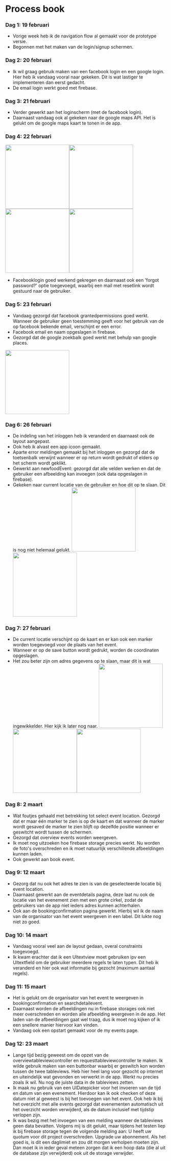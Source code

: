 # Process book

### Dag 1: 19 februari
* Vorige week heb ik de navigation flow al gemaakt voor de prototype versie.
* Begonnen met het maken van de login/signup schermen.

### Dag 2: 20 februari
* Ik wil graag gebruik maken van een facebook login en een google login. Hier heb ik vandaag vooral naar gekeken. Dit is wat lastiger te implementeren dan eerst gedacht.
* De email login werkt goed met firebase.

### Dag 3: 21 februari
* Verder gewerkt aan het loginscherm (met de facebook login).
* Daarnaast vandaag ook al gekeken naar de google maps API. Het is gelukt om de google maps kaart te tonen in de app.

### Dag 4: 22 februari
<img src=https://github.com/ChantalStangenberger/Programmeerproject/blob/master/doc/loginscreen.PNG width="200"><img src=https://github.com/ChantalStangenberger/Programmeerproject/blob/master/doc/forgotpassword.PNG width="200"><img src=https://github.com/ChantalStangenberger/Programmeerproject/blob/master/doc/facebookpermission.PNG width="200"><img src=https://github.com/ChantalStangenberger/Programmeerproject/blob/master/doc/facebookpermission2.PNG width="200">
* Facebooklogin goed werkend gekregen en daarnaast ook een 'forgot password?' optie toegevoegd, waarbij een mail met resetlink wordt gestuurd naar de gebruiker.

### Dag 5: 23 februari
* Vandaag gezorgd dat facebook grantedpermissions goed werkt. Wanneer de gebruiker geen toestemming geeft voor het gebruik van de op facebook bekende email, verschijnt er een error.
* Facebook email en naam opgeslagen in firebase. 
* Gezorgd dat de google zoekbalk goed werkt met behulp van google places.
<img src=https://github.com/ChantalStangenberger/Programmeerproject/blob/master/doc/googleplaces%20zoekbalk.PNG width="200">

### Dag 6: 26 februari
* De indeling van het inloggen heb ik veranderd en daarnaast ook de layout aangepast.
* Ook heb ik alvast een app icoon gemaakt.
* Aparte error meldingen gemaakt bij het inloggen en gezorgd dat de toetsenbalk verwijnt wanneer er op return wordt gedrukt of elders op het scherm wordt geklikt.
* Gewerkt aan newfoodEvent: gezorgd dat alle velden werken en dat de gebruiker een afbeelding kan invoegen (ook data opgeslagen in firebase).
* Gekeken naar current locatie van de gebruiker en hoe dit op te slaan. Dit is nog niet helemaal gelukt.
<img src=https://github.com/ChantalStangenberger/Programmeerproject/blob/master/doc/fototoevoegen.PNG width="200"><img src=https://github.com/ChantalStangenberger/Programmeerproject/blob/master/doc/newfoodevent.PNG width="200">

### Dag 7: 27 februari
* De current locatie verschijnt op de kaart en er kan ook een marker worden toegevoegd voor de plaats van het event.
* Wanneer er op de save button wordt gedrukt, worden de coordinaten opgeslagen.
* Het zou beter zijn om adres gegevens op te slaan, maar dit is wat ingewikkelder. Hier kijk ik later nog naar.
<img src=https://github.com/ChantalStangenberger/Programmeerproject/blob/master/doc/currentlocation.PNG width="200"><img src=https://github.com/ChantalStangenberger/Programmeerproject/blob/master/doc/markerofeventplace.PNG width="200"><img src=https://github.com/ChantalStangenberger/Programmeerproject/blob/master/doc/eventplacesaved.PNG width="200">

### Dag 8: 2 maart
* Wat foutjes gehaald met betrekking tot select event location. Gezorgd dat er maar één marker te zien is op de kaart en dat wanneer de marker wordt gesaved de marker te zien blijft op dezelfde positie wanneer er geswitcht wordt tussen de schermen.
* Gezorgd dat overview events worden weergeven.
* Ik moet nog uitzoeken hoe firebase storage precies werkt. Nu worden de foto's overschreden en ik moet natuurlijk verschillende afbeeldingen kunnen laden.
* Ook gewerkt aan book event.

### Dag 9: 12 maart
* Gezorg dat nu ook het adres te zien is van de geselecteerde locatie bij event location. 
* Daarnaast gewerkt aan de eventdetails pagina, deze laat nu ook de locatie van het evenement zien met een grote cirkel, zodat de gebruikers van de app niet ieders adres kunnen achterhalen. 
* Ook aan de bookingconfirmation pagina gewerkt. Hierbij wil ik de naam van de organisator van het event weergeven in een label. Dit lukte nog niet zo goed.

### Dag 10: 14 maart
* Vandaag vooral veel aan de layout gedaan, overal constraints toegevoegd. 
* Ik kwam erachter dat ik een UItextview moet gebruiken ipv een UItextfield om de gebruiker meerdere regels te laten typen. Dit heb ik veranderd en hier ook wat informatie bij gezocht (maximum aantaal regels).

### Dag 11: 15 maart
* Het is gelukt om de organisator van het event te weergeven in bookingconfirmation en searchdetailevent. 
* Daarnaast worden de afbeeldingen nu in firebase storages ook niet meer overschreden en worden alle afbeelding weergeven in de app. Het laden van de afbeeldingen gaat wel traag, dus ik moet nog kijken of ik een snellere manier hiervoor kan vinden.
* Vandaag ook een opstart gemaakt voor de my events page. 

### Dag 12: 23 maart
* Lange tijd bezig geweest om de opzet van de overviewtableviewcontroller en requesttableviewcontroller te maken. Ik wilde gebruik maken van een buttonbar waarbij er geswitch kon worden tussen de twee tableviews. Heb hier heel lang voor gezocht op internet en uiteindelijk wat gevonden en verwerkt in de app. Werkt nu precies zoals ik wil. Nu nog de juiste data in de tableviews zetten.
* Ik maak nu gebruik van een UIDatepicker voor het invoeren van de tijd en datum van een evenement. Hierdoor kan ik ook checken of deze datum niet al geweest is bij het toevoegen van het event. Ook heb ik bij het overzicht met alle events gezorgd dat evenementen automatisch uit het overzicht worden verwijderd, als de datum inclusief met tijdstip verlopen zijn.
* Ik was bezig  met het invoegen van een melding wanneer de tableviews geen data bevatten. Volgens mij is dit gelukt, maar tijdens het testen liep ik bij firebase storage tegen de volgende melding aan: U heeft uw quotum voor dit project overschreden. Upgrade uw abonnement.
Als het goed is, is dit een daglimiet en zou dit morgen verholpen moeten zijn. Dan moet ik in ieder geval meteen zorgen dat ik een hoop data (die al uit de database zijn verwijderd) ook uit de storage verwijder.


